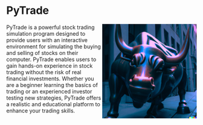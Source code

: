 # PyTrade

<img src="https://github.com/TAEAB/PyTrade/blob/main/images/Wall_Street_Bull_Cyberpunk.png" width="250" height="250" align="right">

PyTrade is a powerful stock trading simulation program designed to provide users with an interactive environment for simulating the buying and selling of stocks on their computer. PyTrade enables users to gain hands-on experience in stock trading without the risk of real financial investments. Whether you are a beginner learning the basics of trading or an experienced investor testing new strategies, PyTrade offers a realistic and educational platform to enhance your trading skills.